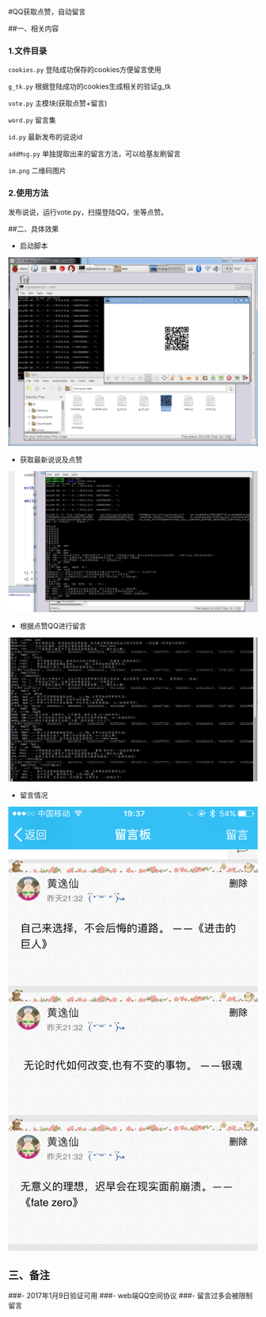 #QQ获取点赞，自动留言


##一、相关内容
### 1.文件目录

`cookies.py` 登陆成功保存的cookies方便留言使用

`g_tk.py` 根据登陆成功的cookies生成相关的验证g_tk

`vote.py` 主模块(获取点赞+留言)

`word.py` 留言集

`id.py` 最新发布的说说id

`addMsg.py` 单独提取出来的留言方法，可以给基友刷留言

`im.png` 二维码图片

### 2.使用方法
发布说说，运行vote.py，扫描登陆QQ，坐等点赞。

##二、具体效果
- 启动脚本

![](png/start.png)

- 获取最新说说及点赞

![](png/getvote.png)

- 根据点赞QQ进行留言

![](png/addMsg.png)

- 留言情况

![](png/msg1.png)

## 三、备注
###- 2017年1月9日验证可用
###- web端QQ空间协议
###- 留言过多会被限制留言
